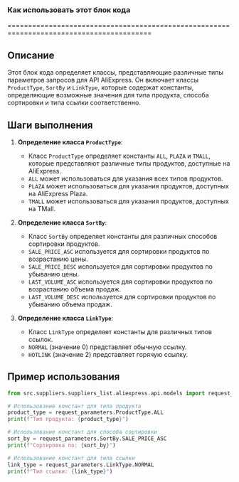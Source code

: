 ### Как использовать этот блок кода
=========================================================================================

Описание
-------------------------
Этот блок кода определяет классы, представляющие различные типы параметров запросов для API AliExpress. Он включает классы `ProductType`, `SortBy` и `LinkType`, которые содержат константы, определяющие возможные значения для типа продукта, способа сортировки и типа ссылки соответственно.

Шаги выполнения
-------------------------
1. **Определение класса `ProductType`**:
   - Класс `ProductType` определяет константы `ALL`, `PLAZA` и `TMALL`, которые представляют различные типы продуктов, доступные на AliExpress.
   - `ALL` может использоваться для указания всех типов продуктов.
   - `PLAZA` может использоваться для указания продуктов, доступных на AliExpress Plaza.
   - `TMALL` может использоваться для указания продуктов, доступных на TMall.

2. **Определение класса `SortBy`**:
   - Класс `SortBy` определяет константы для различных способов сортировки продуктов.
   - `SALE_PRICE_ASC` используется для сортировки продуктов по возрастанию цены.
   - `SALE_PRICE_DESC` используется для сортировки продуктов по убыванию цены.
   - `LAST_VOLUME_ASC` используется для сортировки продуктов по возрастанию объема продаж.
   - `LAST_VOLUME_DESC` используется для сортировки продуктов по убыванию объема продаж.

3. **Определение класса `LinkType`**:
   - Класс `LinkType` определяет константы для различных типов ссылок.
   - `NORMAL` (значение 0) представляет обычную ссылку.
   - `HOTLINK` (значение 2) представляет горячую ссылку.

Пример использования
-------------------------

```python
from src.suppliers.suppliers_list.aliexpress.api.models import request_parameters

# Использование констант для типа продукта
product_type = request_parameters.ProductType.ALL
print(f"Тип продукта: {product_type}")

# Использование констант для способа сортировки
sort_by = request_parameters.SortBy.SALE_PRICE_ASC
print(f"Сортировка по: {sort_by}")

# Использование констант для типа ссылки
link_type = request_parameters.LinkType.NORMAL
print(f"Тип ссылки: {link_type}")
```